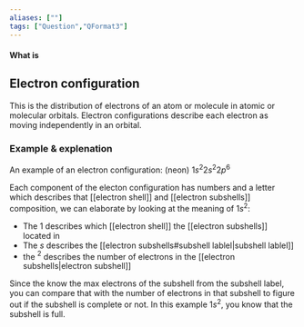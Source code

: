 ```yaml
---
aliases: [""]
tags: ["Question","QFormat3"]
---
```


#### What is
## Electron configuration
This is the distribution of electrons of an atom or molecule in atomic or molecular orbitals. Electron configurations describe each electron as moving independently in an orbital.


### Example & explenation
An example of an electron configuration:
(neon) $1s^{2}2s^{2}2p^{6}$

Each component of the electon configuration has numbers and a letter which describes that [[electron shell]] and [[electron subshells]] composition, we can elaborate by looking at the meaning of $1s^{2}$:
- The $1$ describes which [[electron shell]] the [[electron subshells]] located in
- The $s$ describes the [[electron subshells#subshell lablel|subshell lablel]]
- the $^2$ describes the number of electrons in the [[electron subshells|electron subshell]]

Since the know the max electrons of the subshell from the subshell label, you can compare that with the number of electrons in that subshell to figure out if the subshell is complete or not. In this example $1s^{2}$, you know that the subshell is full.
